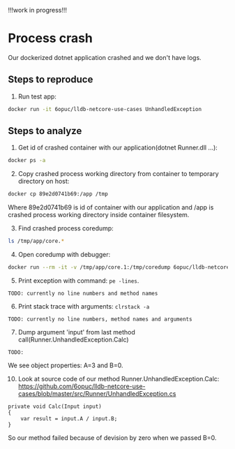 !!!work in progress!!!


# Process crash
Our dockerized dotnet application crashed and we don't have logs.

## Steps to reproduce
1. Run test app:
```bash
docker run -it 6opuc/lldb-netcore-use-cases UnhandledException
```

## Steps to analyze
1. Get id of crashed container with our application(dotnet Runner.dll ...):
```bash
docker ps -a
```

2. Copy crashed process working directory from container to temporary directory on host:
```bash
docker cp 89e2d0741b69:/app /tmp
```
Where 89e2d0741b69 is id of container with our application and /app is crashed process working directory inside container filesystem.

3. Find crashed process coredump:
```bash
ls /tmp/app/core.*
```

4. Open coredump with debugger:
```bash
docker run --rm -it -v /tmp/app/core.1:/tmp/coredump 6opuc/lldb-netcore
```

5. Print exception with command: `pe -lines`.
```
TODO: currently no line numbers and method names
```

6. Print stack trace with arguments: `clrstack -a`
```
TODO: currently no line numbers, method names and arguments
```

7. Dump argument 'input' from last method call(Runner.UnhandledException.Calc)
```
TODO:
```
We see object properties: A=3 and B=0.

10. Look at source code of our method Runner.UnhandledException.Calc: https://github.com/6opuc/lldb-netcore-use-cases/blob/master/src/Runner/UnhandledException.cs
```
private void Calc(Input input)
{
    var result = input.A / input.B;
}
```
So our method failed because of devision by zero when we passed B=0.
